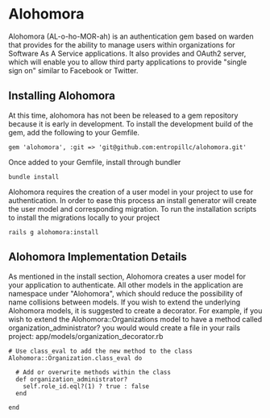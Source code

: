 Alohomora
=========

Alohomora (AL-o-ho-MOR-ah) is an authentication gem based on warden that provides for the ability to manage users within organizations for Software As A Service applications. It also provides and OAuth2 server, which will enable you to allow third party applications to provide "single sign on" similar to Facebook or Twitter.

Installing Alohomora
--------------------

At this time, alohomora has not been be released to a gem repository because it is early in development. To install the development
build of the gem, add the following to your Gemfile.

    gem 'alohomora', :git => 'git@github.com:entropillc/alohomora.git'

Once added to your Gemfile, install through bundler

    bundle install
  
Alohomora requires the creation of a user model in your project to use for authentication. In order to ease this process an install generator will create the user model and corresponding migration. To run the installation scripts to install the migrations locally to your project

    rails g alohomora:install
    
Alohomora Implementation Details
---------

As mentioned in the install section, Alohomora creates a user model for your application to authenticate. All other models in the application are namespace under "Alohomora", which should reduce the possibility of name collisions between models. If you wish to extend the underlying Alohomora models, it is suggested to create a decorator. For example, if you wish to extend the Alohomora::Organizations model to have a method called organization_administrator? you would would create a file in your rails project:  app/models/organization_decorator.rb

    # Use class_eval to add the new method to the class
    Alohomora::Organization.class_eval do
      
      # Add or overwrite methods within the class
      def organization_administrator?
        self.role_id.eql?(1) ? true : false
      end
            
    end